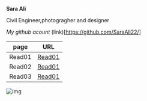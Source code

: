 **Sara Ali**

Civil Engineer,photogragher and designer

*My github acount* (link)[https://github.com/SaraAli22/]

|page| URL|
|---| ---|
|Read01| [Read01](Read01.md)|
|Read02| [Read01](Read02.md)|
|Read03| [Read01](Read03.md)|


![img](https://i.pinimg.com/564x/d4/fa/6f/d4fa6f725f3896e91fac949c660eba65.jpg)
